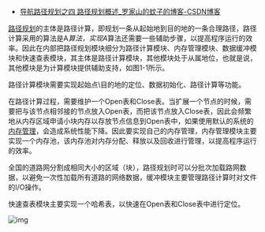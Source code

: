 - [导航路径规划之四 路径规划概述_罗家山的蚊子的博客-CSDN博客](https://blog.csdn.net/autonavi2012/article/details/80923347?spm=1001.2014.3001.5502)

 [路径规划](https://so.csdn.net/so/search?q=路径规划&spm=1001.2101.3001.7020)的主体是路径计算，即规划一条从起始地到目的地的一条合理路径，路径计算采用的算法是A*算法，实现A*算法还需要一些辅助步骤，以提高程序运行的效率。因此在内部把路径规划模块细分为路径计算模块、内存管理模块、数据缓冲模块和快速查表模块，其主体是路径计算模块，其他模块处于从属地位，也就是说，其他模块是为计算模块提供辅助支持，如图1-1所示。

  路径计算模块需要实现起始点\目的地的定位、数据初始化、路径计算等功能。

  在路径计算过程，需要维护一个Open表和Close表。当扩展一个节点的时候，需要把与该节点相邻接的节点放入Open表，而把该节点放入Close表，因此会频繁地从内存区域申请小块内存以存放节点信息到Open表中，如果使用默认的系统的[内存管理](https://so.csdn.net/so/search?q=内存管理&spm=1001.2101.3001.7020)，会造成系统性能下降。因此要实现自己的内存管理，内存管理模块主要实现一个内存池，该内存池对内存分配、释放以及回收进行管理，以提高程序运行的效率。

  全国的道路网分割成相同大小的区域（块），路径规划时可以分批次加载路网数据，以避免一次性加载所有道路的网络数据，缓冲模块主要管理路径计算时对文件的I/O操作。

  快速查表模块主要实现一个哈希表，以快速在Open表和Close表中进行定位。

![img](https://img-blog.csdn.net/20180705104443656?watermark/2/text/aHR0cHM6Ly9ibG9nLmNzZG4ubmV0L2F1dG9uYXZpMjAxMg==/font/5a6L5L2T/fontsize/400/fill/I0JBQkFCMA==/dissolve/70)
